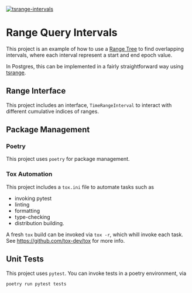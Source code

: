 [![tsrange-intervals](https://github.com/ajponte/tsrange_intervals/actions/workflows/python-app.yml/badge.svg)](https://github.com/ajponte/tsrange_intervals/actions/workflows/python-app.yml)

# Range Query Intervals

This project is an example of how to use a [Range Tree](https://en.wikipedia.org/wiki/Range_tree)
to find overlapping intervals, where each interval represent a start and end epoch value.

In Postgres, this can be implemented in a fairly straightforward way using [tsrange](https://www.postgresql.org/docs/current/rangetypes.html).

## Range Interface
This project includes an interface, `TimeRangeInterval` to interact with different cumulative indices of ranges.

## Package Management
### Poetry
This project uses `poetry` for package management.

### Tox Automation
This project includes a `tox.ini` file to automate tasks such as
* invoking pytest
* linting
* formatting
* type-checking
* distribution building.

A fresh `tox` build can be invoked via `tox -r`, which whill invoke each task.
See https://github.com/tox-dev/tox for more info.

## Unit Tests
This project uses `pytest`. You can invoke tests in a poetry environment, via
```shell
poetry run pytest tests
```
